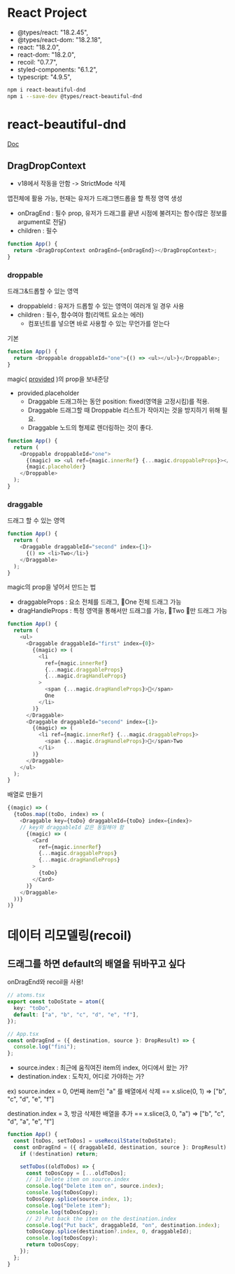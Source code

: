 # React Project

- @types/react: "18.2.45",
- @types/react-dom: "18.2.18",
- react: "18.2.0",
- react-dom: "18.2.0",
- recoil: "0.7.7",
- styled-components: "6.1.2",
- typescript: "4.9.5",

```bash
npm i react-beautiful-dnd
npm i --save-dev @types/react-beautiful-dnd

```

# react-beautiful-dnd

[Doc](https://www.npmjs.com/package/react-beautiful-dnd)

## DragDropContext

- v18에서 작동을 안함 -> StrictMode 삭제

앱전체에 활용 가능, 현재는 유저가 드래그앤드롭을 할 특정 영역 생성

- onDragEnd : 필수 prop, 유저가 드래그를 끝낸 시점에 불려지는 함수(많은 정보를 argument로 전달)
- children : 필수

<!-- <img src="/dragDropContext.gif" alt="" /> -->

```ts
function App() {
  return <DragDropContext onDragEnd={onDragEnd}></DragDropContext>;
}
```

### droppable

드래그&드롭할 수 있는 영역

- droppableId : 유저가 드롭할 수 있는 영역이 여러개 일 경우 사용
- children : 필수, 함수여야 함(리액트 요소는 에러)
  - 컴포넌트를 넣으면 바로 사용할 수 있는 무언가를 얻는다

기본

```ts
function App() {
  return <Droppable droppableId="one">{() => <ul></ul>}</Droppable>;
}
```

magic( [provided](https://github.com/atlassian/react-beautiful-dnd/blob/HEAD/docs/api/droppable.md#1-provided-droppableprovided) )의 prop을 보내준당

- provided.placeholder
  - Draggable 드래그하는 동안 position: fixed(영역을 고정시킴)를 적용.
  - Draggable 드래그할 때 Droppable 리스트가 작아지는 것을 방지하기 위해 필요.
  - Draggable 노드의 형제로 렌더링하는 것이 좋다.

```ts
function App() {
  return (
    <Droppable droppableId="one">
      {(magic) => <ul ref={magic.innerRef} {...magic.droppableProps}></ul>}
      {magic.placeholder}
    </Droppable>
  );
}
```

### draggable

드래그 할 수 있는 영역

```ts
function App() {
  return (
    <Draggable draggableId="second" index={1}>
      {() => <li>Two</li>}
    </Draggable>
  );
}
```

magic의 prop을 넣어서 만드는 법

- draggableProps : 요소 전체를 드래그, 🎁One 전체 드래그 가능
- dragHandleProps : 특정 영역을 통해서만 드래그를 가능, 🎁Two 🎁만 드래그 가능

```ts
function App() {
  return (
    <ul>
      <Draggable draggableId="first" index={0}>
        {(magic) => (
          <li
            ref={magic.innerRef}
            {...magic.draggableProps}
            {...magic.dragHandleProps}
          >
            <span {...magic.dragHandleProps}>🎁</span>
            One
          </li>
        )}
      </Draggable>
      <Draggable draggableId="second" index={1}>
        {(magic) => (
          <li ref={magic.innerRef} {...magic.draggableProps}>
            <span {...magic.dragHandleProps}>🎁</span>Two
          </li>
        )}
      </Draggable>
    </ul>
  );
}
```

배열로 만들기

```ts
{(magic) => (
  {toDos.map((toDo, index) => (
    <Draggable key={toDo} draggableId={toDo} index={index}>
    // key와 draggableId 값은 동일해야 함
      {(magic) => (
        <Card
          ref={magic.innerRef}
          {...magic.draggableProps}
          {...magic.dragHandleProps}
        >
          {toDo}
        </Card>
      )}
    </Draggable>
  ))}
)}
```

# 데이터 리모델링(recoil)

## 드래그를 하면 default의 배열을 뒤바꾸고 싶다

onDragEnd와 recoil을 사용!

```ts
// atoms.tsx
export const toDoState = atom({
  key: "toDo",
  default: ["a", "b", "c", "d", "e", "f"],
});

// App.tsx
const onDragEnd = ({ destination, source }: DropResult) => {
  console.log("fini");
};
```

- source.index : 최근에 움직여진 item의 index, 어디에서 왔는 가?
- destination.index : 도착지, 어디로 가야하는 가?

ex)
source.index = 0, 0번째 item인 "a" 를 배열에서 삭제
== x.slice(0, 1)
=> ["b", "c", "d", "e", "f"]

destination.index = 3, 방금 삭제한 배열을 추가
== x.slice(3, 0, "a")
=> ["b", "c", "d", "a", "e", "f"]

```ts
function App() {
  const [toDos, setToDos] = useRecoilState(toDoState);
  const onDragEnd = ({ draggableId, destination, source }: DropResult) => {
    if (!destination) return;

    setToDos((oldToDos) => {
      const toDosCopy = [...oldToDos];
      // 1) Delete item on source.index
      console.log("Delete item on", source.index);
      console.log(toDosCopy);
      toDosCopy.splice(source.index, 1);
      console.log("Delete item");
      console.log(toDosCopy);
      // 2) Put back the item on the destination.index
      console.log("Put back", draggableId, "on", destination.index);
      toDosCopy.splice(destination?.index, 0, draggableId);
      console.log(toDosCopy);
      return toDosCopy;
    });
  };
}
```
